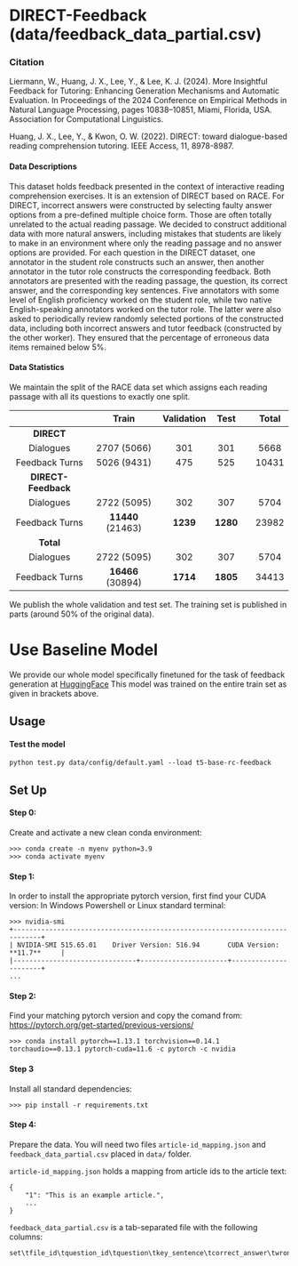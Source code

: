 # DIRECT-Feedback (data/feedback_data_partial.csv)

### Citation
Liermann, W., Huang, J. X., Lee, Y., & Lee, K. J. (2024). More Insightful Feedback for Tutoring: Enhancing Generation Mechanisms and Automatic Evaluation. In Proceedings of the 2024 Conference on Empirical Methods in Natural Language Processing, pages 10838–10851, Miami, Florida, USA. Association for Computational Linguistics.

Huang, J. X., Lee, Y., & Kwon, O. W. (2022). DIRECT: toward dialogue-based reading comprehension tutoring. IEEE Access, 11, 8978-8987.

#### Data Descriptions

This dataset holds feedback presented in the context of interactive reading comprehension exercises. It is an extension of DIRECT based on RACE. For DIRECT, incorrect answers were constructed by selecting faulty answer options from a pre-defined multiple choice form. Those are often totally unrelated to the actual reading passage. We decided to construct additional data with more natural answers, including mistakes that students are likely to make in an environment where only the reading passage and no answer options are provided. For each question in the DIRECT dataset, one annotator in the student role constructs such an answer, then another annotator in the tutor role constructs the corresponding feedback. Both annotators are presented with the reading passage, the question, its correct answer, and the corresponding key sentences. Five annotators with some level of English proficiency worked on the student role, while two native English-speaking annotators worked on the tutor role. The latter were also asked to periodically review randomly selected portions of the constructed data, including both incorrect answers and tutor feedback (constructed by the other worker). They ensured that the percentage of erroneous data items remained below 5%.

#### Data Statistics

We maintain the split of the RACE data set which assigns each reading passage with all its questions to exactly one split.

| | Train | Validation | Test | | Total |
| :---: | :---: | :---: | :---: | :-: | :---: |
| **DIRECT**  |   |   |   | |   |
| Dialogues | 2707 (5066) | 301 | 301 || 5668  |
| Feedback Turns | 5026 (9431) | 475 | 525 || 10431  |
| **DIRECT-Feedback** |   |   |   | |   |
| Dialogues | 2722 (5095) | 302 | 307 || 5704 |
| Feedback Turns | **11440** (21463) | **1239** | **1280** || 23982 |
| **Total** |   |   |   | |   |
| Dialogues | 2722 (5095)  | 302  | 307  | | 5704  |
| Feedback Turns | **16466** (30894)  | **1714**  | **1805**  | | 34413  |

We publish the whole validation and test set. The training set is published in parts (around 50% of the original data).


# Use Baseline Model
We provide our whole model specifically finetuned for the task of feedback generation at [HuggingFace](https://huggingface.co/etri-lirs/t5-base-rc-feedback) This model was trained on the entire train set as given in brackets above.

## Usage

#### Test the model
```
python test.py data/config/default.yaml --load t5-base-rc-feedback
```

## Set Up

#### Step 0:
Create and activate a new clean conda environment:
```
>>> conda create -n myenv python=3.9
>>> conda activate myenv
```

#### Step 1:
In order to install the appropriate pytorch version, first find your CUDA version:
In Windows Powershell or Linux standard terminal:
```
>>> nvidia-smi
+-----------------------------------------------------------------------------+
| NVIDIA-SMI 515.65.01    Driver Version: 516.94       CUDA Version: **11.7**     |
|-------------------------------+----------------------+----------------------+
...
```

#### Step 2:
Find your matching pytorch version and copy the comand from:
https://pytorch.org/get-started/previous-versions/
```
>>> conda install pytorch==1.13.1 torchvision==0.14.1 torchaudio==0.13.1 pytorch-cuda=11.6 -c pytorch -c nvidia
```

#### Step 3
Install all standard dependencies:
```
>>> pip install -r requirements.txt
```


#### Step 4:
Prepare the data. You will need two files `article-id_mapping.json` and `feedback_data_partial.csv` placed in `data/` folder.  

`article-id_mapping.json` holds a mapping from article ids to the article text:
```
{
    "1": "This is an example article.",
    ...
}
```
`feedback_data_partial.csv` is a tab-separated file with the following columns:
```
set\tfile_id\tquestion_id\tquestion\tkey_sentence\tcorrect_answer\twrong_answer\tfeedback
```
